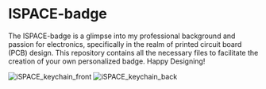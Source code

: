 # ISPACE-badge
The ISPACE-badge is a glimpse into my professional background and passion for electronics, specifically in the realm of printed circuit board (PCB) design. 
This repository contains all the necessary files to facilitate the creation of your own personalized badge. Happy Designing!

![iSPACE_keychain_front](https://user-images.githubusercontent.com/86886546/214812239-a6f4f191-8bd0-4469-abe4-35daf8424103.png)
![iSPACE_keychain_back](https://user-images.githubusercontent.com/86886546/214812258-3e220aa0-636f-4d7a-8183-e778ee940462.png)

